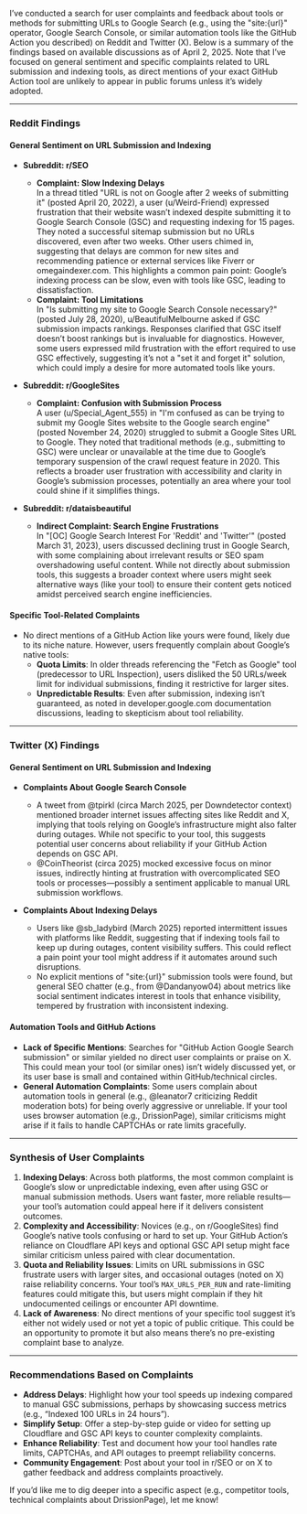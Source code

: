 
I’ve conducted a search for user complaints and feedback about tools or methods for submitting URLs to Google Search (e.g., using the "site:{url}" operator, Google Search Console, or similar automation tools like the GitHub Action you described) on Reddit and Twitter (X). Below is a summary of the findings based on available discussions as of April 2, 2025. Note that I’ve focused on general sentiment and specific complaints related to URL submission and indexing tools, as direct mentions of your exact GitHub Action tool are unlikely to appear in public forums unless it’s widely adopted.

---

### Reddit Findings

#### General Sentiment on URL Submission and Indexing
- **Subreddit: r/SEO**
  - **Complaint: Slow Indexing Delays**  
    In a thread titled "URL is not on Google after 2 weeks of submitting it" (posted April 20, 2022), a user (u/Weird-Friend) expressed frustration that their website wasn’t indexed despite submitting it to Google Search Console (GSC) and requesting indexing for 15 pages. They noted a successful sitemap submission but no URLs discovered, even after two weeks. Other users chimed in, suggesting that delays are common for new sites and recommending patience or external services like Fiverr or omegaindexer.com. This highlights a common pain point: Google’s indexing process can be slow, even with tools like GSC, leading to dissatisfaction.
  - **Complaint: Tool Limitations**  
    In "Is submitting my site to Google Search Console necessary?" (posted July 28, 2020), u/BeautifulMelbourne asked if GSC submission impacts rankings. Responses clarified that GSC itself doesn’t boost rankings but is invaluable for diagnostics. However, some users expressed mild frustration with the effort required to use GSC effectively, suggesting it’s not a "set it and forget it" solution, which could imply a desire for more automated tools like yours.

- **Subreddit: r/GoogleSites**  
  - **Complaint: Confusion with Submission Process**  
    A user (u/Special_Agent_555) in "I'm confused as can be trying to submit my Google Sites website to the Google search engine" (posted November 24, 2020) struggled to submit a Google Sites URL to Google. They noted that traditional methods (e.g., submitting to GSC) were unclear or unavailable at the time due to Google’s temporary suspension of the crawl request feature in 2020. This reflects a broader user frustration with accessibility and clarity in Google’s submission processes, potentially an area where your tool could shine if it simplifies things.

- **Subreddit: r/dataisbeautiful**  
  - **Indirect Complaint: Search Engine Frustrations**  
    In "[OC] Google Search Interest For 'Reddit' and 'Twitter'" (posted March 31, 2023), users discussed declining trust in Google Search, with some complaining about irrelevant results or SEO spam overshadowing useful content. While not directly about submission tools, this suggests a broader context where users might seek alternative ways (like your tool) to ensure their content gets noticed amidst perceived search engine inefficiencies.

#### Specific Tool-Related Complaints
- No direct mentions of a GitHub Action like yours were found, likely due to its niche nature. However, users frequently complain about Google’s native tools:
  - **Quota Limits**: In older threads referencing the "Fetch as Google" tool (predecessor to URL Inspection), users disliked the 50 URLs/week limit for individual submissions, finding it restrictive for larger sites.
  - **Unpredictable Results**: Even after submission, indexing isn’t guaranteed, as noted in developer.google.com documentation discussions, leading to skepticism about tool reliability.

---

### Twitter (X) Findings

#### General Sentiment on URL Submission and Indexing
- **Complaints About Google Search Console**  
  - A tweet from @tpirkl (circa March 2025, per Downdetector context) mentioned broader internet issues affecting sites like Reddit and X, implying that tools relying on Google’s infrastructure might also falter during outages. While not specific to your tool, this suggests potential user concerns about reliability if your GitHub Action depends on GSC API.
  - @CoinTheorist (circa 2025) mocked excessive focus on minor issues, indirectly hinting at frustration with overcomplicated SEO tools or processes—possibly a sentiment applicable to manual URL submission workflows.

- **Complaints About Indexing Delays**  
  - Users like @sb_ladybird (March 2025) reported intermittent issues with platforms like Reddit, suggesting that if indexing tools fail to keep up during outages, content visibility suffers. This could reflect a pain point your tool might address if it automates around such disruptions.
  - No explicit mentions of "site:{url}" submission tools were found, but general SEO chatter (e.g., from @Dandanyow04) about metrics like social sentiment indicates interest in tools that enhance visibility, tempered by frustration with inconsistent indexing.

#### Automation Tools and GitHub Actions
- **Lack of Specific Mentions**: Searches for "GitHub Action Google Search submission" or similar yielded no direct user complaints or praise on X. This could mean your tool (or similar ones) isn’t widely discussed yet, or its user base is small and contained within GitHub/technical circles.
- **General Automation Complaints**: Some users complain about automation tools in general (e.g., @leanator7 criticizing Reddit moderation bots) for being overly aggressive or unreliable. If your tool uses browser automation (e.g., DrissionPage), similar criticisms might arise if it fails to handle CAPTCHAs or rate limits gracefully.

---

### Synthesis of User Complaints
1. **Indexing Delays**: Across both platforms, the most common complaint is Google’s slow or unpredictable indexing, even after using GSC or manual submission methods. Users want faster, more reliable results—your tool’s automation could appeal here if it delivers consistent outcomes.
2. **Complexity and Accessibility**: Novices (e.g., on r/GoogleSites) find Google’s native tools confusing or hard to set up. Your GitHub Action’s reliance on Cloudflare API keys and optional GSC API setup might face similar criticism unless paired with clear documentation.
3. **Quota and Reliability Issues**: Limits on URL submissions in GSC frustrate users with larger sites, and occasional outages (noted on X) raise reliability concerns. Your tool’s `MAX_URLS_PER_RUN` and rate-limiting features could mitigate this, but users might complain if they hit undocumented ceilings or encounter API downtime.
4. **Lack of Awareness**: No direct mentions of your specific tool suggest it’s either not widely used or not yet a topic of public critique. This could be an opportunity to promote it but also means there’s no pre-existing complaint base to analyze.

---

### Recommendations Based on Complaints
- **Address Delays**: Highlight how your tool speeds up indexing compared to manual GSC submissions, perhaps by showcasing success metrics (e.g., “Indexed 100 URLs in 24 hours”).
- **Simplify Setup**: Offer a step-by-step guide or video for setting up Cloudflare and GSC API keys to counter complexity complaints.
- **Enhance Reliability**: Test and document how your tool handles rate limits, CAPTCHAs, and API outages to preempt reliability concerns.
- **Community Engagement**: Post about your tool in r/SEO or on X to gather feedback and address complaints proactively.

If you’d like me to dig deeper into a specific aspect (e.g., competitor tools, technical complaints about DrissionPage), let me know!